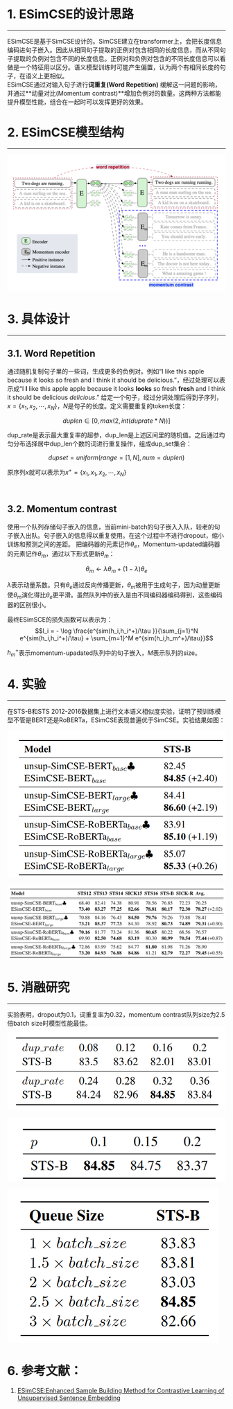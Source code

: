 # 1. ESimCSE的设计思路
--------------------------------
ESimCSE是基于SimCSE设计的。SimCSE建立在transformer上，会把长度信息编码进句子嵌入。因此从相同句子提取的正例对包含相同的长度信息，而从不同句子提取的负例对包含不同的长度信息。正例对和负例对包含的不同长度信息可以看做是一个特征用以区分。语义模型训练时可能产生偏置，认为两个有相同长度的句子，在语义上更相似。  
ESimCSE通过对输入句子进行**词重复(Word Repetition)** 缓解这一问题的影响，并通过**动量对比(Momentum contrast)**增加负例对的数量。这两种方法都能提升模型性能，组合在一起时可以发挥更好的效果。


# 2. ESimCSE模型结构
------------------------------------------------
![图1. ESimCSE模型结构](./img/1.png)

# 3. 具体设计
------------------------------------------------

## 3.1. Word Repetition 

通过随机复制句子里的一些词，生成更多的负例对。例如“I like this apple because it looks so fresh and I think it should be delicious.”，经过处理可以表示成“I **I** like this apple apple because it looks **looks** so fresh **fresh** and I think it should be delicious *delicious*.”
给定一个句子，经过分词处理后得到子序列，$x=\{x_1,x_2,\cdots, x_N\}$，$N$是句子的长度。定义需要重复的token长度：

$$duplen\in [0,max(2, int(duprate * N))]$$

dup_rate是表示最大重复率的超参，dup_len是上述区间里的随机值。之后通过均匀分布选择居中dup_len个数的词进行重复操作，组成dup_set集合：

$$dupset=uniform(range=[1,N],num=duplen)$$

原序列$x$就可以表示为$x^+=\{x_1,x_1,x_2,\cdots, x_N\}$

<br>

## 3.2. Momentum contrast 
使用一个队列存储句子嵌入的信息，当前mini-batch的句子嵌入入队，较老的句子嵌入出队。句子嵌入的信息得以重复使用。在这个过程中不进行dropout，缩小训练和预测之间的差距。
把编码器的元素记作$\theta _e$，Momentum-updated编码器的元素记作$\theta _m$，通过以下形式更新$\theta _m$：

$$\theta _m \leftarrow \lambda \theta _m +(1-\lambda) \theta _e$$

$\lambda$表示动量系数。只有$\theta _e$通过反向传播更新，$\theta _m$被用于生成句子，因为动量更新使$\theta _m$演化得比$\theta _e$更平滑。虽然队列中的嵌入是由不同编码器编码得到，这些编码器的区别很小。

最终ESimSCE的损失函数可以表示为：
$$l_i = - \log \frac{e^{sim(h_i,h_i^+)/\tau }}{\sum_{j=1}^N e^{sim(h_i,h_i^+)/\tau} + \sum_{m=1}^M e^{sim(h_i,h_m^+)/\tau}}$$

$h_m^+$表示momentum-upadated队列中的句子嵌入，$M$表示队列的size。

# 4. 实验
------------------------------------------------

在STS-B和STS 2012-2016数据集上进行文本语义相似度实验，证明了预训练模型不管是BERT还是RoBERTa，ESimCSE表现普遍优于SimCSE。实验结果如图：

![图2. STS-B development set](./img/2.png)

![图3. 7 STS test set](./img/3.png)



# 5. 消融研究
--------------------------------

实验表明，dropout为0.1，词重复率为0.32，momentum contrast队列size为2.5倍batch size时模型性能最佳。
![图4. dropout影响的研究](./img/4.png)

![图5. dup-rate影响的研究](./img/5.png)

![图6. momentum contrast队列size影响的研究](./img/6.png)


# 6. 参考文献：
   1. [ESimCSE:Enhanced Sample Building Method for Contrastive Learning of Unsupervised Sentence Embedding](https://arxiv.org/pdf/2109.04380.pdf)
